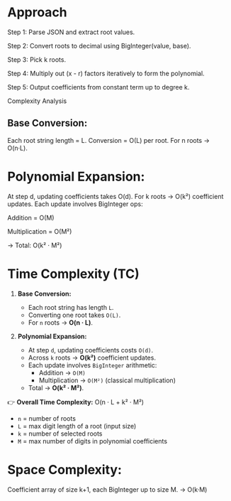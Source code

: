 # Approach

Step 1: Parse JSON and extract root values.

Step 2: Convert roots to decimal using BigInteger(value, base).

Step 3: Pick k roots.

Step 4: Multiply out (x - r) factors iteratively to form the polynomial.

Step 5: Output coefficients from constant term up to degree k.

Complexity Analysis

## Base Conversion:
Each root string length = L. Conversion = O(L) per root.
For n roots → O(n·L).

# Polynomial Expansion:
At step d, updating coefficients takes O(d).
For k roots → O(k²) coefficient updates.
Each update involves BigInteger ops:

Addition = O(M)

Multiplication = O(M²)

→ Total: O(k² · M²)

# Time Complexity (TC)
1. **Base Conversion:**  
   - Each root string has length `L`.  
   - Converting one root takes `O(L)`.  
   - For `n` roots → **O(n · L)**.  

2. **Polynomial Expansion:**  
   - At step `d`, updating coefficients costs `O(d)`.  
   - Across `k` roots → **O(k²)** coefficient updates.  
   - Each update involves `BigInteger` arithmetic:  
     - Addition → `O(M)`  
     - Multiplication → `O(M²)` (classical multiplication)  
   - Total → **O(k² · M²)**.  

👉 **Overall Time Complexity:**
O(n · L + k² · M²)

- `n` = number of roots  
- `L` = max digit length of a root (input size)  
- `k` = number of selected roots  
- `M` = max number of digits in polynomial coefficients
# Space Complexity:
Coefficient array of size k+1, each BigInteger up to size M.
→ O(k·M)
